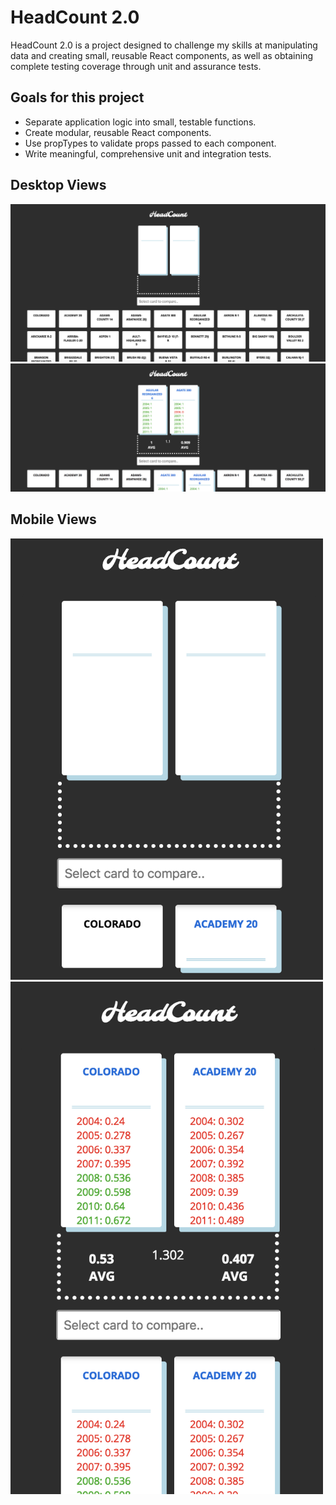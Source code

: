 # HeadCount 2.0

HeadCount 2.0 is a project designed to challenge my skills at manipulating data and creating small, reusable React components, as well as obtaining complete testing coverage through unit and assurance tests.  

## Goals for this project

* Separate application logic into small, testable functions.
* Create modular, reusable React components.
* Use propTypes to validate props passed to each component.
* Write meaningful, comprehensive unit and integration tests.

## Desktop Views

<img src="https://raw.githubusercontent.com/tomkingkong/headcount2.0/master/public/screenshots/Desktop_Empty.png" width="900" />

<img src="https://raw.githubusercontent.com/tomkingkong/headcount2.0/master/public/screenshots/Desktop_Full.png" width="900" />

## Mobile Views

<img src="https://raw.githubusercontent.com/tomkingkong/headcount2.0/master/public/screenshots/Mobile_Empty.png" width="500" />

<img src="https://raw.githubusercontent.com/tomkingkong/headcount2.0/master/public/screenshots/Mobile_Full.png" width="500" />
